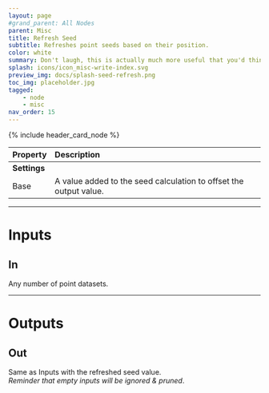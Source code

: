```yaml
---
layout: page
#grand_parent: All Nodes
parent: Misc
title: Refresh Seed
subtitle: Refreshes point seeds based on their position.
color: white
summary: Don't laugh, this is actually much more useful that you'd think.
splash: icons/icon_misc-write-index.svg
preview_img: docs/splash-seed-refresh.png
toc_img: placeholder.jpg
tagged: 
    - node
    - misc
nav_order: 15
---
```


{% include header_card_node %}

| Property       | Description          |
|:-------------|:------------------|
|**Settings**||
| Base           | A value added to the seed calculation to offset the output value.  |

---
# Inputs
## In
Any number of point datasets.

---
# Outputs
## Out
Same as Inputs with the refreshed seed value.    
*Reminder that empty inputs will be ignored & pruned*.
